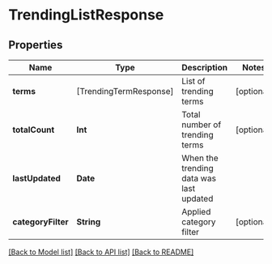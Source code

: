 # TrendingListResponse

## Properties
Name | Type | Description | Notes
------------ | ------------- | ------------- | -------------
**terms** | [TrendingTermResponse] | List of trending terms | [optional]
**totalCount** | **Int** | Total number of trending terms | [optional]
**lastUpdated** | **Date** | When the trending data was last updated |
**categoryFilter** | **String** | Applied category filter | [optional]

[[Back to Model list]](../README.md#documentation-for-models) [[Back to API list]](../README.md#documentation-for-api-endpoints) [[Back to README]](../README.md)

